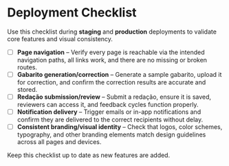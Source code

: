 # Deployment Checklist

Use this checklist during **staging** and **production** deployments to validate core features and visual consistency.

- [ ] **Page navigation** – Verify every page is reachable via the intended navigation paths, all links work, and there are no missing or broken routes.
- [ ] **Gabarito generation/correction** – Generate a sample gabarito, upload it for correction, and confirm the correction results are accurate and stored.
- [ ] **Redação submission/review** – Submit a redação, ensure it is saved, reviewers can access it, and feedback cycles function properly.
- [ ] **Notification delivery** – Trigger emails or in-app notifications and confirm they are delivered to the correct recipients without delay.
- [ ] **Consistent branding/visual identity** – Check that logos, color schemes, typography, and other branding elements match design guidelines across all pages and devices.

Keep this checklist up to date as new features are added.
